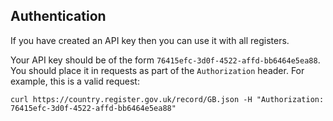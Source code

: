 ## Authentication 

If you have created an API key then you can use it with all registers.

Your API key should be of the form `76415efc-3d0f-4522-affd-bb6464e5ea88`. You should place it in requests as part of the `Authorization` header. For example, this is a valid request:

```
curl https://country.register.gov.uk/record/GB.json -H "Authorization: 76415efc-3d0f-4522-affd-bb6464e5ea88"
```

